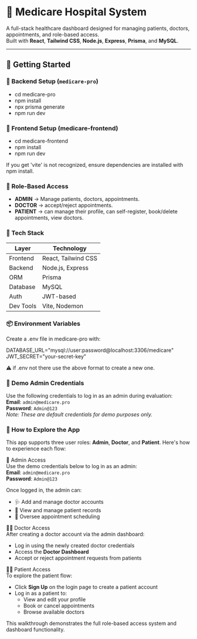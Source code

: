 # 🏥 Medicare Hospital System

A full-stack healthcare dashboard designed for managing patients, doctors, appointments, and role-based access.  
Built with **React**, **Tailwind CSS**, **Node.js**, **Express**, **Prisma**, and **MySQL**.

---

## 🚀 Getting Started

### 🔧 Backend Setup (`medicare-pro`)
- cd medicare-pro
- npm install
- npx prisma generate
- npm run dev

### 🎨 Frontend Setup (medicare-frontend)
- cd medicare-frontend
- npm install
- npm run dev

If you get 'vite' is not recognized, ensure dependencies are installed with npm install.

### 🔐 Role-Based Access
  - **ADMIN** → Manage patients, doctors, appointments.  
  - **DOCTOR** → accept/reject appointments.  
  - **PATIENT** → can manage their profile, can self-register, book/delete appointments, view doctors.
    
### 🧠 Tech Stack

| Layer       | Technology         |
|-------------|--------------------|
| Frontend    | React, Tailwind CSS|
| Backend     | Node.js, Express   |
| ORM         | Prisma             |
| Database    | MySQL              |
| Auth        | JWT-based          |
| Dev Tools   | Vite, Nodemon      |

### 📦 Environment Variables
Create a .env file in medicare-pro with:

DATABASE_URL="mysql://user:password@localhost:3306/medicare"
JWT_SECRET="your-secret-key"

⚠️ if .env not there use the above format to create a new one.

### 🔐 Demo Admin Credentials  
Use the following credentials to log in as an admin during evaluation:  
**Email**: `admin@medicare.pro`  
**Password**: `Admin@123`  
*Note: These are default credentials for demo purposes only.*

### 🧭 How to Explore the App

This app supports three user roles: **Admin**, **Doctor**, and **Patient**. Here's how to experience each flow:

🔐 Admin Access  
Use the demo credentials below to log in as an admin:  
**Email**: `admin@medicare.pro`  
**Password**: `Admin@123`  

Once logged in, the admin can:  
- 🩺 Add and manage doctor accounts  
- 👥 View and manage patient records  
- 📅 Oversee appointment scheduling  

👨‍⚕️ Doctor Access  
After creating a doctor account via the admin dashboard:  
- Log in using the newly created doctor credentials  
- Access the **Doctor Dashboard**  
- Accept or reject appointment requests from patients  

🧑‍⚕️ Patient Access  
To explore the patient flow:  
- Click **Sign Up** on the login page to create a patient account  
- Log in as a patient to:  
  - View and edit your profile  
  - Book or cancel appointments  
  - Browse available doctors  

This walkthrough demonstrates the full role-based access system and dashboard functionality.
